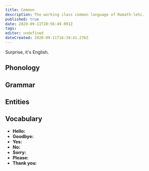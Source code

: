 ```yaml
---
title: Common
description: The working class common language of Ramath-lehi.
published: true
date: 2020-09-11T20:56:49.091Z
tags: 
editor: undefined
dateCreated: 2020-09-11T16:39:41.276Z
---
```


Surprise, it's English.

## Phonology

## Grammar

## Entities

## Vocabulary

- **Hello:** 
- **Goodbye:** 
- **Yes:** 
- **No:** 
- **Sorry:** 
- **Please:** 
- **Thank you:** 